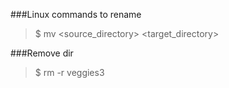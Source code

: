 ###Linux commands to rename
>$ mv <source_directory> <target_directory>

###Remove dir
>$ rm -r veggies3

